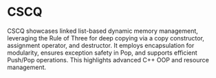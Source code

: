 # CSCQ
CSCQ showcases linked list-based dynamic memory management, leveraging the Rule of Three for deep copying via a copy constructor, assignment operator, and destructor. It employs encapsulation for modularity, ensures exception safety in Pop, and supports efficient Push/Pop operations. This highlights advanced C++ OOP and resource management.
